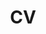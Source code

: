 ---
layout: single
title: "CV"
permalink: /cv/
link: https://github.com/Adrian-Ng/cv/blob/master/cv.pdf
canonical_url: "https://github.com/Adrian-Ng/cv/blob/master/cv.pdf"
---